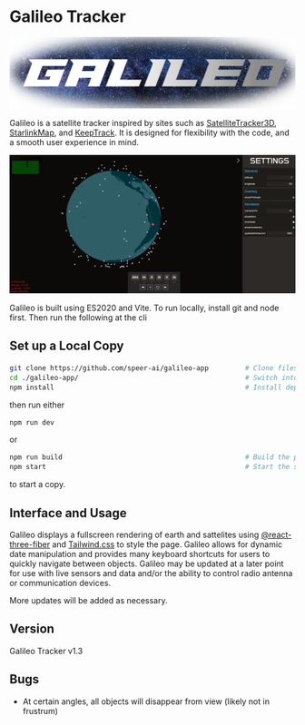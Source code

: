 # Galileo Tracker

![titleLogo](public/galileoLogo.png)

Galileo is a satellite tracker inspired by sites such as [SatelliteTracker3D](https://satellitetracker3d.com/), [StarlinkMap](https://satellitemap.space/), and [KeepTrack](https://github.com/thkruz/keeptrack.space). It is designed for flexibility with the code, and a smooth user experience in mind.

![demoPicture](public/demoPic.png)

Galileo is built using ES2020 and Vite. To run locally, install git and node first. Then run the following at the cli

## Set up a Local Copy

```bash
git clone https://github.com/speer-ai/galileo-app         # Clone files to local
cd ./galileo-app/                                         # Switch into the directory.
npm install                                               # Install dependencies.
```

then run either

```bash
npm run dev
```

or 

```bash
npm run build                                             # Build the project.
npm start                                                 # Start the server.
```

to start a copy.

## Interface and Usage
Galileo displays a fullscreen rendering of earth and sattelites using [@react-three-fiber](https://github.com/pmndrs/react-three-fiber) and [Tailwind.css](https://tailwindcss.com/) to style the page. Galileo allows for dynamic date manipulation and provides many keyboard shortcuts for users to quickly navigate between objects. Galileo may be updated at a later point for use with live sensors and data and/or the ability to control radio antenna or communication devices.

More updates will be added as necessary.

## Version
Galileo Tracker v1.3

## Bugs
- At certain angles, all objects will disappear from view (likely not in frustrum)
